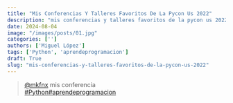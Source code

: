 ```yaml
---
title: "Mis Conferencias Y Talleres Favoritos De La Pycon Us 2022"
description: "mis conferencias y talleres favoritos de la pycon us 2022"
date: 2024-08-04
image: "/images/posts/01.jpg"
categories: ['']
authors: ['Miguel López']
tags: ['Python', 'aprendeprogramacion']
draft: True
slug: "mis-conferencias-y-talleres-favoritos-de-la-pycon-us-2022"
---
```


<blockquote class="tiktok-embed" cite="{https://www.tiktok.com/@mkfnx/video/7169349277855026437}" data-video-id="7169349277855026437" style="max-width: 605px;min-width: 325px;" > <section> <a target="_blank" title="@mkfnx" href="https://www.tiktok.com/@mkfnx?refer=embed">@mkfnx</a> mis conferencia </section> <a title="Python" target="_blank" href="https://www.tiktok.com/tag/Python?refer=embed">#Python</a><a title="aprendeprogramacion" target="_blank" href="https://www.tiktok.com/tag/aprendeprogramacion?refer=embed">#aprendeprogramacion</a> </blockquote> <script async src="https://www.tiktok.com/embed.js"></script>

